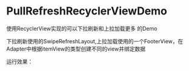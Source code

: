 # PullRefreshRecyclerViewDemo
使用RecyclerView实现的可以下拉刷新和上拉加载更多 的Demo

下拉刷新使用的SwipeRefreshLayout,上拉加载使用的一个FooterView，在Adapter中根据itemView的类型创建不同的view并绑定数据

运行效果：


